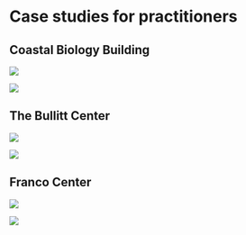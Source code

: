 # Case studies for practitioners

## Coastal Biology Building

![](<../.gitbook/assets/0 (36).png>)



![](<../.gitbook/assets/1 (27).png>)



## The Bullitt Center

![](<../.gitbook/assets/2 (16).png>)



![](<../.gitbook/assets/3 (18).png>)



## Franco Center

![](<../.gitbook/assets/4 (15).png>)



![](<../.gitbook/assets/5 (3).png>)

